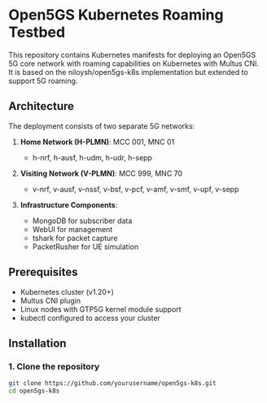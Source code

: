 # Open5GS Kubernetes Roaming Testbed

This repository contains Kubernetes manifests for deploying an Open5GS 5G core network with roaming capabilities on Kubernetes with Multus CNI. It is based on the niloysh/open5gs-k8s implementation but extended to support 5G roaming.

## Architecture

The deployment consists of two separate 5G networks:

1. **Home Network (H-PLMN)**: MCC 001, MNC 01

   - h-nrf, h-ausf, h-udm, h-udr, h-sepp

2. **Visiting Network (V-PLMN)**: MCC 999, MNC 70

   - v-nrf, v-ausf, v-nssf, v-bsf, v-pcf, v-amf, v-smf, v-upf, v-sepp

3. **Infrastructure Components**:
   - MongoDB for subscriber data
   - WebUI for management
   - tshark for packet capture
   - PacketRusher for UE simulation

## Prerequisites

- Kubernetes cluster (v1.20+)
- Multus CNI plugin
- Linux nodes with GTP5G kernel module support
- kubectl configured to access your cluster

## Installation

### 1. Clone the repository

```bash
git clone https://github.com/yourusername/open5gs-k8s.git
cd open5gs-k8s
```
